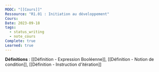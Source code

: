```yaml
---
MOOC: "[[Cours]]"
Ressource: "R1.01 : Initiation au développement"
Cours: 
Date: 2023-09-18
tags:
  - status_writing
  - note_cours
Complete: true
Learned: true
---
```

**Définitions** : [[Définition - Expression Booléenne]], [[Définition - Notion de condition]], [[Définition - Instruction d'itération]]